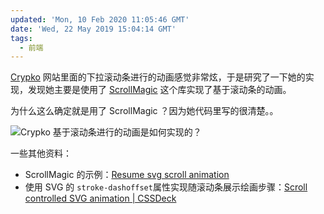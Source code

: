 ```yaml
---
updated: 'Mon, 10 Feb 2020 11:05:46 GMT'
date: 'Wed, 22 May 2019 15:04:14 GMT'
tags:
  - 前端
---
```


[Crypko](https://crypko.ai/#/beta) 网站里面的下拉滚动条进行的动画感觉非常炫，于是研究了一下她的实现，发现她主要是使用了 [ScrollMagic](https://github.com/janpaepke/ScrollMagic) 这个库实现了基于滚动条的动画。

为什么这么确定就是用了 ScrollMagic ？因为她代码里写的很清楚。。

![Crypko 基于滚动条进行的动画是如何实现的？](./img/CrypkoScrollAnimate.png)

一些其他资料：

-   ScrollMagic 的示例：[Resume svg scroll animation](https://codepen.io/1010543618/pen/OYjEgb)
-   使用 SVG 的 `stroke-dashoffset`属性实现随滚动条展示绘画步骤：[Scroll controlled SVG animation | CSSDeck](http://cssdeck.com/labs/scroll-controlled-svg-animation)
